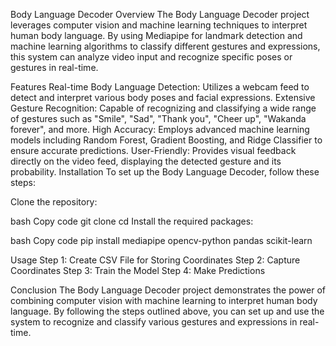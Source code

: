 Body Language Decoder
Overview
The Body Language Decoder project leverages computer vision and machine learning techniques to interpret human body language. By using Mediapipe for landmark detection and machine learning algorithms to classify different gestures and expressions, this system can analyze video input and recognize specific poses or gestures in real-time.

Features
Real-time Body Language Detection: Utilizes a webcam feed to detect and interpret various body poses and facial expressions.
Extensive Gesture Recognition: Capable of recognizing and classifying a wide range of gestures such as "Smile", "Sad", "Thank you", "Cheer up", "Wakanda forever", and more.
High Accuracy: Employs advanced machine learning models including Random Forest, Gradient Boosting, and Ridge Classifier to ensure accurate predictions.
User-Friendly: Provides visual feedback directly on the video feed, displaying the detected gesture and its probability.
Installation
To set up the Body Language Decoder, follow these steps:

Clone the repository:

bash
Copy code
git clone <repository-url>
cd <repository-directory>
Install the required packages:

bash
Copy code
pip install mediapipe opencv-python pandas scikit-learn

Usage
Step 1: Create CSV File for Storing Coordinates
Step 2: Capture Coordinates
Step 3: Train the Model
Step 4: Make Predictions

Conclusion
The Body Language Decoder project demonstrates the power of combining computer vision with machine learning to interpret human body language. By following the steps outlined above, you can set up and use the system to recognize and classify various gestures and expressions in real-time.
